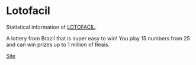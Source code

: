 # Lotofacil

Statistical information of [LOTOFACIL](http://loterias.caixa.gov.br/wps/portal/loterias/landing/lotofacil/).

A lottery from Brazil that is super easy to win! You play 15 numbers from 25 and can win prizes up to 1 million of Reais.

[Site](http://www.estatisticaslotofacil.com.br/)